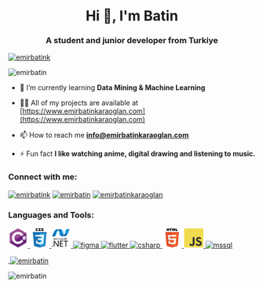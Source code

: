 <h1 align="center">Hi 👋, I'm Batin</h1>
<h3 align="center">A student and junior developer from Turkiye</h3>

<p align="left"> <a href="https://twitter.com/emirbatink" target="blank"><img src="https://img.shields.io/twitter/follow/emirbatink?logo=twitter&style=for-the-badge" alt="emirbatink" /></a> </p>

<p align="left"> <img src="https://komarev.com/ghpvc/?username=emirbatin&label=Profile%20views&color=0e75b6&style=flat" alt="emirbatin" /> </p>

- 🌱 I’m currently learning **Data Mining & Machine Learning**

- 👨‍💻 All of my projects are available at [https://www.emirbatinkaraoglan.com](https://www.emirbatinkaraoglan.com)

- 📫 How to reach me **info@emirbatinkaraoglan.com**

- ⚡ Fun fact **I like watching anime, digital drawing and listening to music.**

<h3 align="left">Connect with me:</h3>
<p align="left">
<a href="https://twitter.com/emirbatink" target="blank"><img align="center" src="https://raw.githubusercontent.com/rahuldkjain/github-profile-readme-generator/master/src/images/icons/Social/twitter.svg" alt="emirbatink" height="30" width="40" /></a>
<a href="https://linkedin.com/in/emirbatin" target="blank"><img align="center" src="https://raw.githubusercontent.com/rahuldkjain/github-profile-readme-generator/master/src/images/icons/Social/linked-in-alt.svg" alt="emirbatin" height="30" width="40" /></a>
<a href="https://instagram.com/emirbatinkaraoglan" target="blank"><img align="center" src="https://raw.githubusercontent.com/rahuldkjain/github-profile-readme-generator/master/src/images/icons/Social/instagram.svg" alt="emirbatinkaraoglan" height="30" width="40" /></a>
</p>

<h3 align="left">Languages and Tools:</h3>
<p align="left"> <a href="https://www.w3schools.com/cs/" target="_blank" rel="noreferrer"> <img src="https://raw.githubusercontent.com/devicons/devicon/master/icons/csharp/csharp-original.svg" alt="csharp" width="40" height="40"/> </a> <a href="https://www.w3schools.com/css/" target="_blank" rel="noreferrer"> <img src="https://raw.githubusercontent.com/devicons/devicon/master/icons/css3/css3-original-wordmark.svg" alt="css3" width="40" height="40"/> </a> <a href="https://dotnet.microsoft.com/" target="_blank" rel="noreferrer"> <img src="https://raw.githubusercontent.com/devicons/devicon/master/icons/dot-net/dot-net-original-wordmark.svg" alt="dotnet" width="40" height="40"/> </a> <a href="https://www.figma.com/" target="_blank" rel="noreferrer"> <img src="https://www.vectorlogo.zone/logos/figma/figma-icon.svg" alt="figma" width="40" height="40"/> </a> <a href="https://flutter.dev" target="_blank" rel="noreferrer"> <img src="https://www.vectorlogo.zone/logos/flutterio/flutterio-icon.svg" alt="flutter" width="40" height="40"/> </a> <a href="https://developer.apple.com/swift/" target="_blank" rel="noreferrer"> <img src="https://images.squarespace-cdn.com/content/v1/558def25e4b0fc259f066636/1533603278905-AVZ8RD2X0YCPY0N3VGRZ/Swift_logo.png?format=1000w" alt="csharp" width="40" height="40"/> </a> <a href="https://www.w3.org/html/" target="_blank" rel="noreferrer"> <img src="https://raw.githubusercontent.com/devicons/devicon/master/icons/html5/html5-original-wordmark.svg" alt="html5" width="40" height="40"/> </a> <a href="https://developer.mozilla.org/en-US/docs/Web/JavaScript" target="_blank" rel="noreferrer"> <img src="https://raw.githubusercontent.com/devicons/devicon/master/icons/javascript/javascript-original.svg" alt="javascript" width="40" height="40"/> </a> <a href="https://www.microsoft.com/en-us/sql-server" target="_blank" rel="noreferrer"> <img src="https://www.svgrepo.com/show/303229/microsoft-sql-server-logo.svg" alt="mssql" width="40" height="40"/> 
<p>&nbsp;<img align="center" src="https://github-readme-stats.vercel.app/api?username=emirbatin&show_icons=true&theme=dark&title_color=cce8b5&text_color=ffffff&bg_color=444444&hide_border=true&locale=en" alt="emirbatin" /></p>

<p><img align="left" src="https://github-readme-stats.vercel.app/api/top-langs?username=emirbatin&show_icons=true&theme=dark&title_color=cce8b5&text_color=ffffff&bg_color=444444&hide_border=true&locale=en&layout=compact" alt="emirbatin" /></p>


